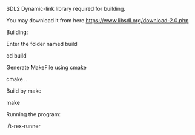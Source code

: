 

SDL2 Dynamic-link library required for building.

You may download it from here
https://www.libsdl.org/download-2.0.php


Building:


Enter the folder named build
 
cd build


Generate MakeFile using cmake

cmake ..


Build by make

make



Running the program:

./t-rex-runner
